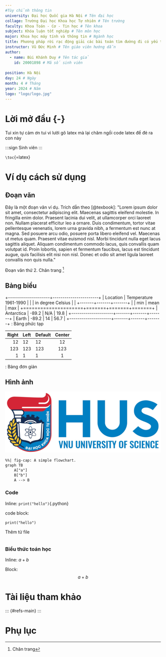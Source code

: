 ```yaml
---
#Tùy chỉnh thông tin
university: Đại học Quốc gia Hà Nội # Tên đại học
collage: Trường Đại học Khoa học Tự nhiên # Tên trường
faculty: Khoa Toán - Cơ - Tin học # Tên khoa
subject: Khóa luận tốt nghiệp # Tên môn học
major: Khoa học máy tính và thông tin # Ngành học
title: Phương pháp rời rạc động giải các bài toán tìm đường đi có yếu tố thời gian # Tên đề tài
instructor: Vũ Đức Minh # Tên giáo viên hướng dẫn
author:
  - name: Bùi Khánh Duy # Tên tác giả
    id: 20001898 # Mã số sinh viên

position: Hà Nội
day: 24 # Ngày
month: 4 # Tháng
year: 2024 # Năm
logo: "logo/logo.jpg"
---
```

# Lời mở đầu {-}
Tui xin tự cảm ơn tui vì lười gõ latex mà lại chăm ngồi code latex để đẻ ra con này

:::sign
Sinh viên
:::

`\toc`{=latex} <!--cho mục lục-->

# Ví dụ cách sử dụng 

## Đoạn văn

Đây là một đoạn văn ví dụ. Trích dẫn theo [@texbook]: "Lorem ipsum dolor sit amet, consectetur adipiscing elit. Maecenas sagittis eleifend molestie. In fringilla enim dolor. Praesent lacinia dui velit, at ullamcorper orci laoreet non. Nullam placerat efficitur leo a ornare. Duis condimentum, tortor vitae pellentesque venenatis, lorem urna gravida nibh, a fermentum est nunc at magna. Sed posuere arcu odio, posuere porta libero eleifend vel. Maecenas ut metus quam. Praesent vitae euismod nisl. Morbi tincidunt nulla eget lacus sagittis aliquet. Aliquam condimentum commodo lacus, quis convallis quam volutpat id. Proin lobortis, sapien et fermentum faucibus, lacus est tincidunt augue, quis facilisis elit nisi non nisl. Donec et odio sit amet ligula laoreet convallis non quis nulla."

Đoạn văn thứ 2. Chân trang [^ref]

[^ref]: Chân trang

## Bảng biểu 

+---------------------+-----------------------+
| Location            | Temperature 1961-1990 |
|                     | in degree Celsius     |
|                     +-------+-------+-------+
|                     | min   | mean  | max   |
+=====================+=======+=======+=======+
| Antarctica          | -89.2 | N/A   | 19.8  |
+---------------------+-------+-------+-------+
| Earth               | -89.2 | 14    | 56.7  |
+---------------------+-------+-------+-------+
: Bảng phức tạp


| Right | Left | Default | Center |
|------:|:-----|---------|:------:|
|   12  |  12  |    12   |    12  |
|  123  |  123 |   123   |   123  |
|    1  |    1 |     1   |     1  |
: Bảng đơn giản

## Hình ảnh 

![Ảnh](image/logo.jpg)

```mermaid
%%| fig-cap: A simple flowchart.
graph TB
    A["a"]
    B["b"]
    A --> B
```

### Code

Inline: `print("hello")`{.python}

code block:
``` { .python caption="hello world"}
print("hello")
```

Thêm từ file
```{include="refs.bib"}
```

### Biểu thức toán học 

Inline: $a+b$

Block:
$$a+b$$

# Tài liệu tham khảo 

::: {#refs-main}
:::

# Phụ lục
